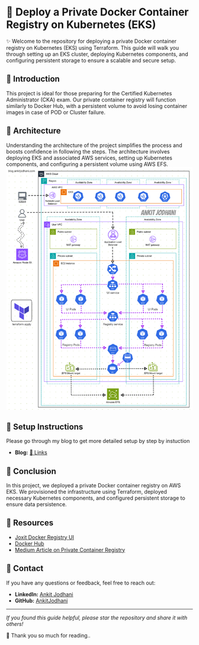 # 🐳 Deploy a Private Docker Container Registry on Kubernetes (EKS)

✨ Welcome to the repository for deploying a private Docker container registry on Kubernetes (EKS) using Terraform. This guide will walk you through setting up an EKS cluster, deploying Kubernetes components, and configuring persistent storage to ensure a scalable and secure setup.

## 📖 Introduction

This project is ideal for those preparing for the Certified Kubernetes Administrator (CKA) exam. Our private container registry will function similarly to Docker Hub, with a persistent volume to avoid losing container images in case of POD or Cluster failure.

## 🎯 Architecture
Understanding the architecture of the project simplifies the process and boosts confidence in following the steps. The architecture involves deploying EKS and associated AWS services, setting up Kubernetes components, and configuring a persistent volume using AWS EFS.
![Architecture of the application](architecture.gif)

## 🚀 Setup Instructions

Please go through my blog to get more detailed setup by step by instuction

- **Blog:** [🔗 Links](https://blog.ankitjodhani.com/deploy-a-private-docker-container-registry-on-kubernetes-eks/)

## 🙌 Conclusion

In this project, we deployed a private Docker container registry on AWS EKS. We provisioned the infrastructure using Terraform, deployed necessary Kubernetes components, and configured persistent storage to ensure data persistence.

## 🎒 Resources

- [Joxit Docker Registry UI](https://joxit.dev/docker-registry-ui/)
- [Docker Hub](https://hub.docker.com/r/joxit/docker-registry-ui)
- [Medium Article on Private Container Registry](https://medium.com/clarusway/creating-a-private-container-registry-repository-and-web-service-8c753b54f55c)

## 🤙 Contact

If you have any questions or feedback, feel free to reach out:

- **LinkedIn:** [Ankit Jodhani](https://www.linkedin.com/in/ankit-jodhani/)
- **GitHub:** [AnkitJodhani](https://github.com/AnkitJodhani)

---

*If you found this guide helpful, please star the repository and share it with others!*

🙏 Thank you so much for reading..


